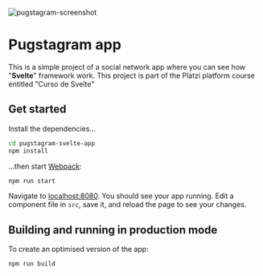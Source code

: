
![pugstagram-screenshot](https://user-images.githubusercontent.com/13697123/83602170-a8ae4900-a537-11ea-9cfc-3bb6773d8af3.PNG)

# Pugstagram app 

This is a simple project of a social network app where you can see how "__Svelte__" framework work. This project is part of the Platzi platform course entitled "Curso de Svelte"

## Get started

Install the dependencies...

```bash
cd pugstagram-svelte-app
npm install
```

...then start [Webpack](https://webpack.js.org/):

```bash
npm run start
```

Navigate to [localhost:8080](http://localhost:8080). You should see your app running. Edit a component file in `src`, save it, and reload the page to see your changes.

## Building and running in production mode

To create an optimised version of the app:

```bash
npm run build
```
